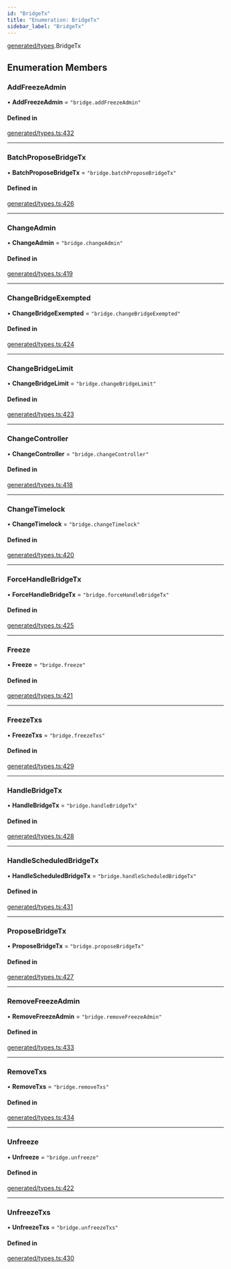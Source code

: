 ```yaml
---
id: "BridgeTx"
title: "Enumeration: BridgeTx"
sidebar_label: "BridgeTx"
---
```


[generated/types](../../../../modules/Generated/Types/Types.md).BridgeTx

## Enumeration Members

### AddFreezeAdmin

• **AddFreezeAdmin** = ``"bridge.addFreezeAdmin"``

#### Defined in

[generated/types.ts:432](https://github.com/PolymeshAssociation/polymesh-sdk/blob/15be87e8/src/generated/types.ts#L432)

___

### BatchProposeBridgeTx

• **BatchProposeBridgeTx** = ``"bridge.batchProposeBridgeTx"``

#### Defined in

[generated/types.ts:426](https://github.com/PolymeshAssociation/polymesh-sdk/blob/15be87e8/src/generated/types.ts#L426)

___

### ChangeAdmin

• **ChangeAdmin** = ``"bridge.changeAdmin"``

#### Defined in

[generated/types.ts:419](https://github.com/PolymeshAssociation/polymesh-sdk/blob/15be87e8/src/generated/types.ts#L419)

___

### ChangeBridgeExempted

• **ChangeBridgeExempted** = ``"bridge.changeBridgeExempted"``

#### Defined in

[generated/types.ts:424](https://github.com/PolymeshAssociation/polymesh-sdk/blob/15be87e8/src/generated/types.ts#L424)

___

### ChangeBridgeLimit

• **ChangeBridgeLimit** = ``"bridge.changeBridgeLimit"``

#### Defined in

[generated/types.ts:423](https://github.com/PolymeshAssociation/polymesh-sdk/blob/15be87e8/src/generated/types.ts#L423)

___

### ChangeController

• **ChangeController** = ``"bridge.changeController"``

#### Defined in

[generated/types.ts:418](https://github.com/PolymeshAssociation/polymesh-sdk/blob/15be87e8/src/generated/types.ts#L418)

___

### ChangeTimelock

• **ChangeTimelock** = ``"bridge.changeTimelock"``

#### Defined in

[generated/types.ts:420](https://github.com/PolymeshAssociation/polymesh-sdk/blob/15be87e8/src/generated/types.ts#L420)

___

### ForceHandleBridgeTx

• **ForceHandleBridgeTx** = ``"bridge.forceHandleBridgeTx"``

#### Defined in

[generated/types.ts:425](https://github.com/PolymeshAssociation/polymesh-sdk/blob/15be87e8/src/generated/types.ts#L425)

___

### Freeze

• **Freeze** = ``"bridge.freeze"``

#### Defined in

[generated/types.ts:421](https://github.com/PolymeshAssociation/polymesh-sdk/blob/15be87e8/src/generated/types.ts#L421)

___

### FreezeTxs

• **FreezeTxs** = ``"bridge.freezeTxs"``

#### Defined in

[generated/types.ts:429](https://github.com/PolymeshAssociation/polymesh-sdk/blob/15be87e8/src/generated/types.ts#L429)

___

### HandleBridgeTx

• **HandleBridgeTx** = ``"bridge.handleBridgeTx"``

#### Defined in

[generated/types.ts:428](https://github.com/PolymeshAssociation/polymesh-sdk/blob/15be87e8/src/generated/types.ts#L428)

___

### HandleScheduledBridgeTx

• **HandleScheduledBridgeTx** = ``"bridge.handleScheduledBridgeTx"``

#### Defined in

[generated/types.ts:431](https://github.com/PolymeshAssociation/polymesh-sdk/blob/15be87e8/src/generated/types.ts#L431)

___

### ProposeBridgeTx

• **ProposeBridgeTx** = ``"bridge.proposeBridgeTx"``

#### Defined in

[generated/types.ts:427](https://github.com/PolymeshAssociation/polymesh-sdk/blob/15be87e8/src/generated/types.ts#L427)

___

### RemoveFreezeAdmin

• **RemoveFreezeAdmin** = ``"bridge.removeFreezeAdmin"``

#### Defined in

[generated/types.ts:433](https://github.com/PolymeshAssociation/polymesh-sdk/blob/15be87e8/src/generated/types.ts#L433)

___

### RemoveTxs

• **RemoveTxs** = ``"bridge.removeTxs"``

#### Defined in

[generated/types.ts:434](https://github.com/PolymeshAssociation/polymesh-sdk/blob/15be87e8/src/generated/types.ts#L434)

___

### Unfreeze

• **Unfreeze** = ``"bridge.unfreeze"``

#### Defined in

[generated/types.ts:422](https://github.com/PolymeshAssociation/polymesh-sdk/blob/15be87e8/src/generated/types.ts#L422)

___

### UnfreezeTxs

• **UnfreezeTxs** = ``"bridge.unfreezeTxs"``

#### Defined in

[generated/types.ts:430](https://github.com/PolymeshAssociation/polymesh-sdk/blob/15be87e8/src/generated/types.ts#L430)
